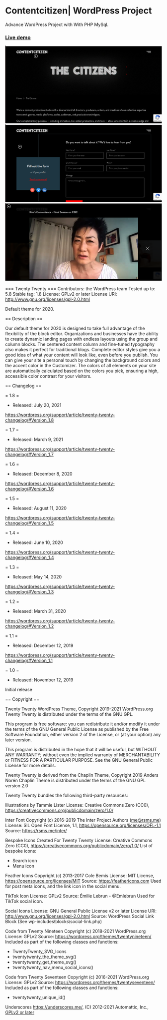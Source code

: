 # Contentcitizen| WordPress Project
Advance WordPress Project with With PHP MySql.


### [Live demo](https://contentcitizen.com/)

![CustomerDev screenshot](https://raw.githubusercontent.com/sahil-sharma-imark/Contentcitizen/main/static/image.png)
![CustomerDev screenshot](https://raw.githubusercontent.com/sahil-sharma-imark/Contentcitizen/main/static/image-1.png)
![CustomerDev screenshot](https://raw.githubusercontent.com/sahil-sharma-imark/Contentcitizen/main/static/image-2.png)


=== Twenty Twenty ===
Contributors: the WordPress team
Tested up to: 5.8
Stable tag: 1.8
License: GPLv2 or later
License URI: http://www.gnu.org/licenses/gpl-2.0.html

Default theme for 2020.

== Description ==

Our default theme for 2020 is designed to take full advantage of the
flexibility of the block editor. Organizations and businesses have the
ability to create dynamic landing pages with endless layouts using the
group and column blocks. The centered content column and fine-tuned
typography also makes it perfect for traditional blogs. Complete editor
styles give you a good idea of what your content will look like, even
before you publish. You can give your site a personal touch by changing
the background colors and the accent color in the Customizer. The colors of
all elements on your site are automatically calculated based on the colors
you pick, ensuring a high, accessible color contrast for your visitors.

== Changelog ==

= 1.8 =
* Released: July 20, 2021

https://wordpress.org/support/article/twenty-twenty-changelog/#Version_1.8

= 1.7 =
* Released: March 9, 2021

https://wordpress.org/support/article/twenty-twenty-changelog/#Version_1.7

= 1.6 =
* Released: December 8, 2020

https://wordpress.org/support/article/twenty-twenty-changelog/#Version_1.6

= 1.5 =
* Released: August 11, 2020

https://wordpress.org/support/article/twenty-twenty-changelog/#Version_1.5

= 1.4 =
* Released: June 10, 2020

https://wordpress.org/support/article/twenty-twenty-changelog/#Version_1.4

= 1.3 =
* Released: May 14, 2020

https://wordpress.org/support/article/twenty-twenty-changelog/#Version_1.3

= 1.2 =
* Released: March 31, 2020

https://wordpress.org/support/article/twenty-twenty-changelog/#Version_1.2

= 1.1 =
* Released: December 12, 2019

https://wordpress.org/support/article/twenty-twenty-changelog/#Version_1.1

= 1.0 =
* Released: November 12, 2019

Initial release

== Copyright ==

Twenty Twenty WordPress Theme, Copyright 2019-2021 WordPress.org
Twenty Twenty is distributed under the terms of the GNU GPL.

This program is free software: you can redistribute it and/or modify
it under the terms of the GNU General Public License as published by
the Free Software Foundation, either version 2 of the License, or
(at your option) any later version.

This program is distributed in the hope that it will be useful,
but WITHOUT ANY WARRANTY; without even the implied warranty of
MERCHANTABILITY or FITNESS FOR A PARTICULAR PURPOSE. See the
GNU General Public License for more details.

Twenty Twenty is derived from the Chaplin Theme, Copyright 2019 Anders Norén
Chaplin Theme is distributed under the terms of the GNU GPL version 2.0

Twenty Twenty bundles the following third-party resources:

Illustrations by Tammie Lister
License: Creative Commons Zero (CC0), https://creativecommons.org/publicdomain/zero/1.0/

Inter Font
Copyright (c) 2016-2019 The Inter Project Authors (me@rsms.me)
License: SIL Open Font License, 1.1, https://opensource.org/licenses/OFL-1.1
Source: https://rsms.me/inter/

Bespoke Icons Created For Twenty Twenty
License: Creative Commons Zero (CC0), https://creativecommons.org/publicdomain/zero/1.0/
List of bespoke icons:
- Search icon
- Menu icon

Feather Icons
Copyright (c) 2013-2017 Cole Bemis
License: MIT License, https://opensource.org/licenses/MIT
Source: https://feathericons.com
Used for post meta icons, and the link icon in the social menu.

TikTok Icon
License: GPLv2
Source: Émilie Lebrun - @Emlebrun
Used for TikTok social icon.

Social Icons
License: GNU General Public License v2 or later
License URI: http://www.gnu.org/licenses/gpl-2.0.html
Source: WordPress Social Link Block (See wp-includes\blocks\social-link.php)

Code from Twenty Nineteen
Copyright (c) 2018-2021 WordPress.org
License: GPLv2
Source: https://wordpress.org/themes/twentynineteen/
Included as part of the following classes and functions:
- TwentyTwenty_SVG_Icons
- twentytwenty_the_theme_svg()
- twentytwenty_get_theme_svg()
- twentytwenty_nav_menu_social_icons()

Code from Twenty Seventeen
Copyright (c) 2016-2021 WordPress.org
License: GPLv2
Source: https://wordpress.org/themes/twentyseventeen/
Included as part of the following classes and functions:
- twentytwenty_unique_id()

Underscores
https://underscores.me/, (C) 2012-2021 Automattic, Inc., [GPLv2 or later](https://www.gnu.org/licenses/gpl-2.0.html)